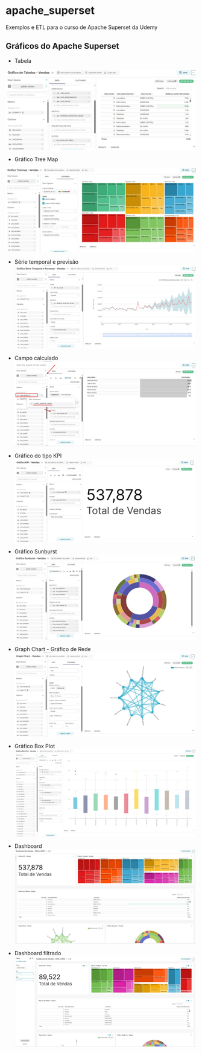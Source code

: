 # apache_superset

Exemplos e ETL para o curso de Apache Superset da Udemy

## Gráficos do Apache Superset

* Tabela

![](/graficos/Tabelas.jpg)

* Gráfico Tree Map

![](/graficos/Tree_map_vendas.jpg)

* Série temporal e previsão
![](/graficos/Serie_Temporal_e_Forecast.jpg)

* Campo calculado
![](/graficos/Add_Campo_Calculado.jpg)

* Gráfico do tipo KPI
![](/graficos/KPI.jpg)

* Gráfico Sunburst
![](/graficos/sunburst_vendas.jpg)

* Graph Chart - Gráfico de Rede
![](/graficos/graph_chart_rede.jpg)

* Gráfico Box Plot
![](/graficos/box_plot.jpg)

* Dashboard
![](/graficos/dashboard.jpg)

* Dashboard filtrado
![](/graficos/dashboard_filtrado.jpg)

